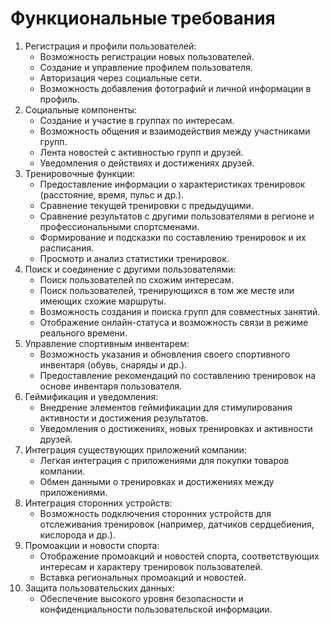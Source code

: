 # Функциональные требования
1. Регистрация и профили пользователей:
   - Возможность регистрации новых пользователей.
   - Создание и управление профилем пользователя.
   - Авторизация через социальные сети.
   - Возможность добавления фотографий и личной информации в профиль.
2. Социальные компоненты:
   - Создание и участие в группах по интересам.
   - Возможность общения и взаимодействия между участниками групп.
   - Лента новостей с активностью групп и друзей.
   - Уведомления о действиях и достижениях друзей.
3. Тренировочные функции:
   - Предоставление информации о характеристиках тренировок (расстояние, время, пульс и др.).
   - Сравнение текущей тренировки с предыдущими.
   - Сравнение результатов с другими пользователями в регионе и профессиональными спортсменами.
   - Формирование и подсказки по составлению тренировок и их расписания.
   - Просмотр и анализ статистики тренировок.
4. Поиск и соединение с другими пользователями:
   - Поиск пользователей по схожим интересам.
   - Поиск пользователей, тренирующихся в том же месте или имеющих схожие маршруты.
   - Возможность создания и поиска групп для совместных занятий.
   - Отображение онлайн-статуса и возможность связи в режиме реального времени.
5. Управление спортивным инвентарем:
   - Возможность указания и обновления своего спортивного инвентаря (обувь, снаряды и др.).
   - Предоставление рекомендаций по составлению тренировок на основе инвентаря пользователя.
6. Геймификация и уведомления:
   - Внедрение элементов геймификации для стимулирования активности и достижения результатов.
   - Уведомления о достижениях, новых тренировках и активности друзей.
7. Интеграция существующих приложений компании:
   - Легкая интеграция с приложениями для покупки товаров компании.
   - Обмен данными о тренировках и достижениях между приложениями.
8. Интеграция сторонних устройств:
   - Возможность подключения сторонних устройств для отслеживания тренировок (например, датчиков сердцебиения, кислорода и др.).
9. Промоакции и новости спорта:
   - Отображение промоакций и новостей спорта, соответствующих интересам и характеру тренировок пользователей.
   - Вставка региональных промоакций и новостей.
1. Защита пользовательских данных:
   - Обеспечение высокого уровня безопасности и конфиденциальности пользовательской информации.